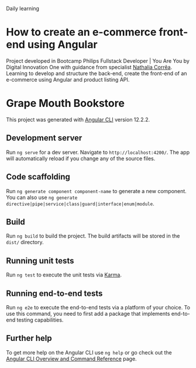 Daily learning

# How to create an e-commerce front-end using Angular

Project developed in Bootcamp Philips Fullstack Developer | You Are You by Digital Innovation One with guidance from specialist [Nathalia Corrêa](https://github.com/naatscs/DIO-LiveCoding-AngularFront "Nathalia Corrêa").
Learning to develop and structure the back-end, create the front-end of an e-commerce using Angular and product listing API.

# Grape Mouth Bookstore

This project was generated with [Angular CLI](https://github.com/angular/angular-cli) version 12.2.2.

## Development server

Run `ng serve` for a dev server. Navigate to `http://localhost:4200/`. The app will automatically reload if you change any of the source files.

## Code scaffolding

Run `ng generate component component-name` to generate a new component. You can also use `ng generate directive|pipe|service|class|guard|interface|enum|module`.

## Build

Run `ng build` to build the project. The build artifacts will be stored in the `dist/` directory.

## Running unit tests

Run `ng test` to execute the unit tests via [Karma](https://karma-runner.github.io).

## Running end-to-end tests

Run `ng e2e` to execute the end-to-end tests via a platform of your choice. To use this command, you need to first add a package that implements end-to-end testing capabilities.

## Further help

To get more help on the Angular CLI use `ng help` or go check out the [Angular CLI Overview and Command Reference](https://angular.io/cli) page.

